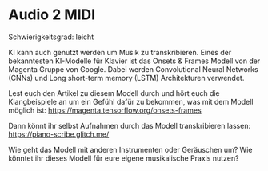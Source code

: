 # Audio 2 MIDI

Schwierigkeitsgrad: leicht

KI kann auch genutzt werden um Musik zu transkribieren. Eines der bekanntesten KI-Modelle für Klavier ist das Onsets & Frames Modell von der Magenta Gruppe von Google. Dabei werden Convolutional Neural Networks (CNNs) und Long short-term memory (LSTM) Architekturen verwendet. 

Lest euch den Artikel zu diesem Modell durch und hört euch die Klangbeispiele an um ein Gefühl dafür zu bekommen, was mit dem Modell möglich ist:
https://magenta.tensorflow.org/onsets-frames

Dann könnt ihr selbst Aufnahmen durch das Modell transkribieren lassen:
https://piano-scribe.glitch.me/

Wie geht das Modell mit anderen Instrumenten oder Geräuschen um? Wie könntet ihr dieses Modell für eure eigene musikalische Praxis nutzen?
